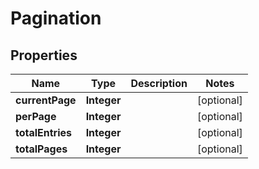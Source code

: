 
# Pagination

## Properties
Name | Type | Description | Notes
------------ | ------------- | ------------- | -------------
**currentPage** | **Integer** |  |  [optional]
**perPage** | **Integer** |  |  [optional]
**totalEntries** | **Integer** |  |  [optional]
**totalPages** | **Integer** |  |  [optional]



